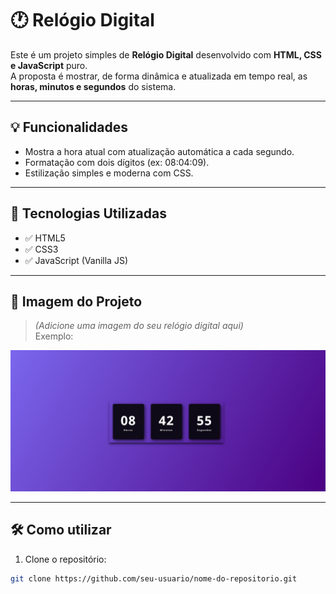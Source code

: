 # 🕐 Relógio Digital

Este é um projeto simples de **Relógio Digital** desenvolvido com **HTML, CSS e JavaScript** puro.  
A proposta é mostrar, de forma dinâmica e atualizada em tempo real, as **horas, minutos e segundos** do sistema.

---

## 💡 Funcionalidades

- Mostra a hora atual com atualização automática a cada segundo.
- Formatação com dois dígitos (ex: 08:04:09).
- Estilização simples e moderna com CSS.

---

## 🚀 Tecnologias Utilizadas

- ✅ HTML5  
- ✅ CSS3  
- ✅ JavaScript (Vanilla JS)

---

## 📸 Imagem do Projeto

> *(Adicione uma imagem do seu relógio digital aqui)*  
Exemplo:

![Relógio Digital](./assets/img/relogio%20digital.jpg)

---

## 🛠️ Como utilizar

1. Clone o repositório:
```bash
git clone https://github.com/seu-usuario/nome-do-repositorio.git
